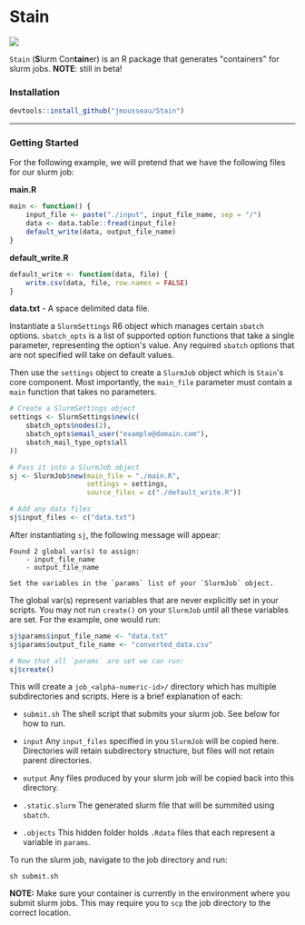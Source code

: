 # Stain

![](https://img.shields.io/badge/release-v0.3.0-red.svg?style=flat)

`Stain` (**S**lurm Con**tain**er) is an R package that generates "containers" 
for slurm jobs. **NOTE**: still in beta!


### Installation

```R
devtools::install_github("jmousseau/Stain")
```

---

### Getting Started

For the following example, we will pretend that we have the following files
for our slurm job:

**main.R**
```R
main <- function() {
    input_file <- paste("./input", input_file_name, sep = "/")
    data <- data.table::fread(input_file)
    default_write(data, output_file_name)
}
```
**default_write.R**
```R
default_write <- function(data, file) {
    write.csv(data, file, row.names = FALSE)
}
```
**data.txt** - A space delimited data file.

Instantiate a `SlurmSettings` R6 object which manages certain `sbatch`
options. `sbatch_opts` is a list of supported option functions that take
a single parameter, representing the option's value. Any required `sbatch`
options that are not specified will take on default values.

Then use the `settings` object to create a `SlurmJob` object which is `Stain`'s
core component. Most importantly, the  `main_file` parameter must
contain a `main` function that takes no parameters.

```R
# Create a SlurmSettings object
settings <- SlurmSettings$new(c(
    sbatch_opts$nodes(2),
    sbatch_opts$email_user("example@domain.com"),
    sbatch_mail_type_opts$all
))

# Pass it into a SlurmJob object
sj <- SlurmJob$new(main_file = "./main.R",
                   settings = settings,
                   source_files = c("./default_write.R"))

# Add any data files
sj$input_files <- c("data.txt")
```

After instantiating `sj`, the following message will appear:
```
Found 2 global var(s) to assign:
    - input_file_name
    - output_file_name

Set the variables in the `params` list of your `SlurmJob` object.
```

The global var(s) represent variables that are never explicitly set in
your scripts. You may not run `create()` on your `SlurmJob` until all these
variables are set. For the example, one would run:
```R
sj$params$input_file_name <- "data.txt"
sj$params$output_file_name <- "converted_data.csv"

# Now that all `params` are set we can run:
sj$create()
```
This will create a `job_<alpha-numeric-id>/` directory which has multiple
subdirectories and scripts. Here is a brief explanation of each:

- `submit.sh` The shell script that submits your slurm job. See below for how to
run.

- `input` Any `input_files` specified in you `SlurmJob` will be copied here.
Directories will retain subdirectory structure, but files will not retain
parent directories.

- `output` Any files produced by your slurm job will be copied back into this
directory.

- `.static.slurm` The generated slurm file that will be summited using `sbatch`.

- `.objects` This hidden folder holds `.Rdata` files that each represent a
variable in `params`.


To run the slurm job, navigate to the job directory and run:
```shell
sh submit.sh
```
**NOTE:** Make sure your container is currently in the environment where you
submit slurm jobs. This may require you to `scp` the job directory to the
correct location.
